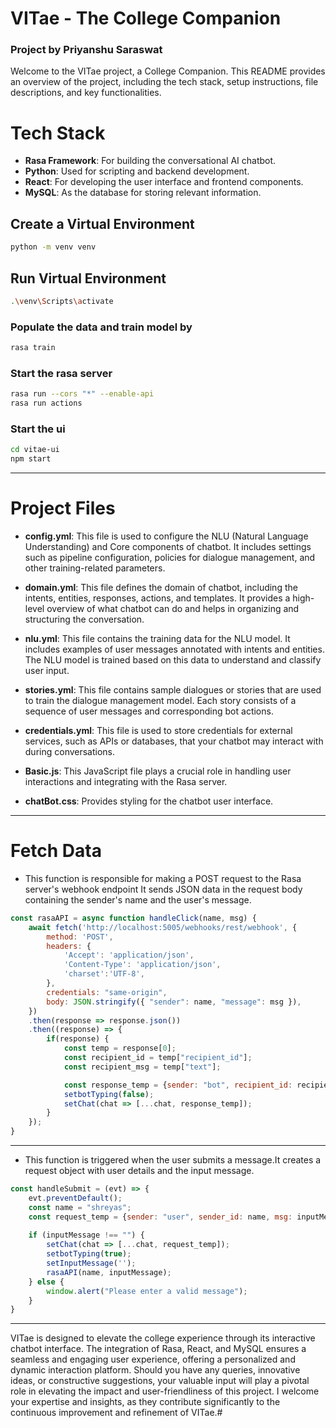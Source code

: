 # VITae - The College Companion
### Project by Priyanshu Saraswat
Welcome to the VITae project, a College Companion. This README provides an overview of the project, including the tech stack, setup instructions, file descriptions, and key functionalities.

# Tech Stack
- **Rasa Framework**: For building the conversational AI chatbot.
- **Python**: Used for scripting and backend development.
- **React**: For developing the user interface and frontend components.
- **MySQL**: As the database for storing relevant information.

## Create a Virtual Environment

```bash
python -m venv venv
```

## Run Virtual Environment

```bash
.\venv\Scripts\activate
```

### Populate the data and train model by 

```bash
rasa train
```

### Start the rasa server

```bash
rasa run --cors "*" --enable-api
rasa run actions
```

### Start the ui

```bash
cd vitae-ui
npm start
```
---

# Project Files

- **config.yml**: This file is used to configure the NLU (Natural Language Understanding) and Core components of chatbot. It includes settings such as pipeline configuration, policies for dialogue management, and other training-related parameters.

- **domain.yml**: This file defines the domain of chatbot, including the intents, entities, responses, actions, and templates. It provides a high-level overview of what chatbot can do and helps in organizing and structuring the conversation.

- **nlu.yml**: This file contains the training data for the NLU model. It includes examples of user messages annotated with intents and entities. The NLU model is trained based on this data to understand and classify user input.

- **stories.yml**: This file contains sample dialogues or stories that are used to train the dialogue management model. Each story consists of a sequence of user messages and corresponding bot actions.

- **credentials.yml**: This file is used to store credentials for external services, such as APIs or databases, that your chatbot may interact with during conversations.

- **Basic.js**: This JavaScript file plays a crucial role in handling user interactions and integrating with the Rasa server.

- **chatBot.css**: Provides styling for the chatbot user interface.
---

# Fetch Data

- This function is responsible for making a POST request to the Rasa server's webhook endpoint It sends JSON data in the request body containing the sender's name and the user's message.

```javascript
const rasaAPI = async function handleClick(name, msg) {
    await fetch('http://localhost:5005/webhooks/rest/webhook', {
        method: 'POST',
        headers: {
            'Accept': 'application/json',
            'Content-Type': 'application/json',
            'charset':'UTF-8',
        },
        credentials: "same-origin",
        body: JSON.stringify({ "sender": name, "message": msg }),
    })
    .then(response => response.json())
    .then((response) => {
        if(response) {
            const temp = response[0];
            const recipient_id = temp["recipient_id"];
            const recipient_msg = temp["text"];        

            const response_temp = {sender: "bot", recipient_id: recipient_id, msg: recipient_msg};
            setbotTyping(false);
            setChat(chat => [...chat, response_temp]);
        }
    });
}
```


---

- This function is triggered when the user submits a message.It creates a request object with user details and the input message.

```javascript
const handleSubmit = (evt) => {
    evt.preventDefault();
    const name = "shreyas";
    const request_temp = {sender: "user", sender_id: name, msg: inputMessage};
    
    if (inputMessage !== "") {
        setChat(chat => [...chat, request_temp]);
        setbotTyping(true);
        setInputMessage('');
        rasaAPI(name, inputMessage);
    } else {
        window.alert("Please enter a valid message");
    }
}
```

---

VITae is designed to elevate the college experience through its interactive chatbot interface. The integration of Rasa, React, and MySQL ensures a seamless and engaging user experience, offering a personalized and dynamic interaction platform.
Should you have any queries, innovative ideas, or constructive suggestions, your valuable input will play a pivotal role in elevating the impact and user-friendliness of this project. I welcome your expertise and insights, as they contribute significantly to the continuous improvement and refinement of VITae.#
